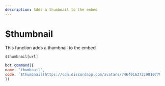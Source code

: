 ```yaml
---
description: Adds a thumbnail to the embed
---
```


# $thumbnail

This function adds a thumbnail to the embed

```javascript
$thumbnail[url]
```

```javascript
bot.command({
name: "thumbnail",
code: `$thumbnail[https://cdn.discordapp.com/avatars/746401637329010779/a3dc97600375b95156a33d0fccbf2c95.webp]`
})
```

